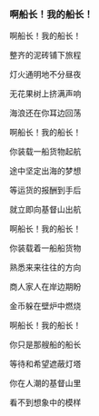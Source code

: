 ### 啊船长！我的船长！

啊船长！我的船长！

整齐的泥砖铺下旅程

灯火通明地不分昼夜

无花果树上挤满声响

海浪还在你耳边回荡



啊船长！我的船长！

你装载一船货物起航

途中坚定出海的梦想

等运货的报酬到手后

就立即向基督山出航



啊船长！我的船长！

你装载着一船船货物

熟悉来来往往的方向

商人家人在岸边期盼

金币躲在壁炉中燃烧



啊船长！我的船长！

你只是那艘船的船长

等待和希望遮蔽灯塔

你在人潮的基督山里

看不到想象中的模样


